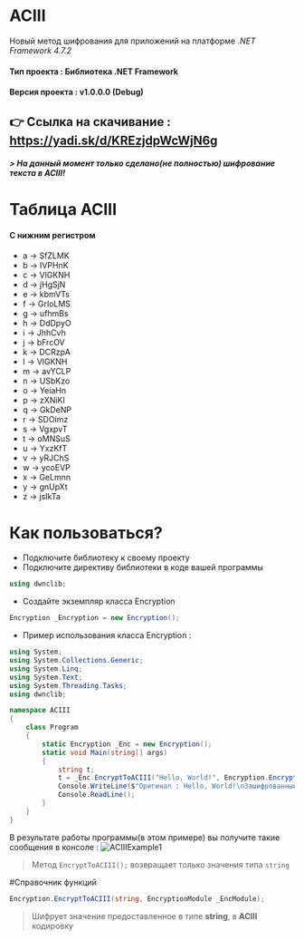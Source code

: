 # ACIII
Новый метод шифрования для приложений на платформе *.NET Framework 4.7.2*
#### Тип проекта : Библиотека .NET Framework
#### Версия проекта : v1.0.0.0 (Debug)
## :point_right: Ссылка на скачивание : **https://yadi.sk/d/KREzjdpWcWjN6g**
##### > На данный момент только сделано(не полностью) шифрование текста в ACIII!
# Таблица ACIII
#### С нижним регистром
- a -> SfZLMK
- b -> IVPHnK
- c -> VlGKNH
- d -> jHgSjN
- e -> kbmVTs
- f -> GrIoLMS
- g -> ufhmBs
- h -> DdDpyO
- i -> JhhCvh
- j -> bFrcOV
- k -> DCRzpA
- l -> VlGKNH
- m -> avYCLP
- n -> USbKzo
- o -> YeiaHn
- p -> zXNiKI
- q -> GkDeNP
- r -> SDOimz
- s -> VgxpvT
- t -> oMNSuS
- u -> YxzKfT
- v -> yRJChS
- w -> ycoEVP
- x -> GeLmnn
- y -> gnUpXt
- z -> jsIkTa

# Как пользоваться?
- Подключите библиотеку к своему проекту
- Подключите директиву библиотеки в коде вашей программы
```c#
using dwnclib;
```
- Создайте экземпляр класса Encryption
```c#
Encryption _Encryption = new Encryption();
```
- Пример использования класса Encryption :
```c#
using System;
using System.Collections.Generic;
using System.Linq;
using System.Text;
using System.Threading.Tasks;
using dwnclib;

namespace ACIII
{
    class Program
    {
        static Encryption _Enc = new Encryption();
        static void Main(string[] args)
        {
            string t;
            t = _Enc.EncryptToACIII("Hello, World!", Encryption.EncryptionModule.ACIIIModuleToHPI);
            Console.WriteLine($"Оригинал : Hello, World!\nЗашифрованный в ACIII : {t}");
            Console.ReadLine();
        }
    }
}
```
В результате работы программы(в этом примере) вы получите такие сообщения в консоле : 
![ACIIIExample1](https://downloader.disk.yandex.ru/preview/763b776d78efc125d2d7790482af7aefbf6e9d6dce99daa85c1f8275014289dc/5cf317cd/zIvvq_bS8cgR_88wdRL7Z-KmKAsagD6NXWjENJMociY4zYOqkyY8EAv9LFTsbpeDBbgDs7JOlQY1EmrvsPIC6A%3D%3D?uid=0&filename=ACIIIExample1.png&disposition=inline&hash=&limit=0&content_type=image%2Fpng&tknv=v2&size=2048x2048 "Пример работы шифрования ACIII")
> Метод `EncryptToACIII();` возвращает только значения типа `string`

#Справочник функций
>
```c#
Encryption.EncryptToACIII(string, EncryptionModule _EncModule);
```
> Шифрует значение предоставленное в типе **string**, в **ACIII** кодировку
